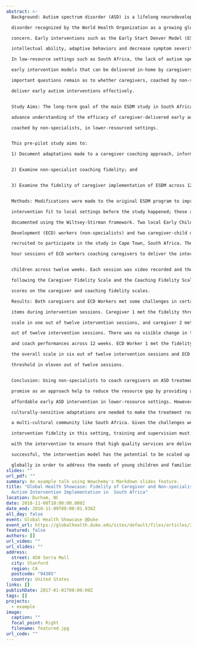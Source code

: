 ```yaml
---
abstract: >-
  Background: Autism spectrum disorder (ASD) is a lifelong neurodevelopmental

  disorder recognized by the World Health Organization as a growing global public health

  concern. Early interventions such as the Early Start Denver Model (ESDM) can improve

  intellectual ability, adaptive behaviors and decrease symptom severity in ASD children.

  In low-resource settings such as South Africa, the lack of autism specialists necessitates

  early intervention models that can be delivered in-home by caregivers. However,

  important questions remain as to whether caregivers, coached by non-specialists, can

  deliver early autism interventions effectively.


  Study Aims: The long-term goal of the main ESDM study in South Africa is to

  advance understanding of the efficacy of caregiver-delivered early autism interventions,

  coached by non-specialists, in lower-resourced settings. 


  This pre-pilot study aims to: 

  1) Document adaptations made to a caregiver coaching approach, informed by ESDM principles and delivered by non-specialist providers in South Africa; 


  2) Examine non-specialist coaching fidelity; and 


  3) Examine the fidelity of caregiver implementation of ESDM across 12 weeks of intervention sessions.


  Methods: Modifications were made to the original ESDM program to improve

  intervention fit to local settings before the study happened; these adaptations were

  documented using the Wiltsey-Stirman framework. Two local Early Childhood

  Development (ECD) workers (non-specialists) and two caregiver-child dyads were

  recruited to participate in the study in Cape Town, South Africa. There were twelve one-

  hour sessions of ECD workers coaching caregivers to deliver the intervention with their


  children across twelve weeks. Each session was video recorded and then coded

  following the Caregiver Fidelity Scale and the Coaching Fidelity Scale. In this study, an 80% cutoff line was used to define acceptable fidelity for individual items overall mean

  scores on the caregiver and coaching fidelity scales.

  Results: Both caregivers and ECD Workers met some challenges in certain rating

  items during intervention sessions. Caregiver 1 met the fidelity threshold for the overall

  scale in one out of twelve intervention sessions, and caregiver 2 met the threshold in five

  out of twelve intervention sessions. There was no visible change in the trend of caregiver

  and coach performances across 12 weeks. ECD Worker 1 met the fidelity threshold for

  the overall scale in six out of twelve intervention sessions and ECD worker 2 met the

  threshold in eleven out of twelve sessions.


  Conclusion: Using non-specialists to coach caregivers on ASD treatment shows

  promise as an approach help to reduce the resource gap by providing accessible and

  affordable early ASD intervention in lower-resource settings. However, additional

  culturally-sensitive adaptations are needed to make the treatment reach its full potential in

  a multi-cultural community like South Africa. Given the challenges we observed with

  intervention fidelity in this setting, training and supervision must continue to be tailored

  with the intervention to ensure that high quality services are delivered sustainably. If

  successful, the intervention model has the potential to be scaled up in community settings

  globally in order to address the needs of young children and families impacted by ASD.
slides: ""
url_pdf: ""
summary: An example talk using Wowchemy's Markdown slides feature.
title: "Global Health Showcase: Fidelity of Caregiver and Non-specialist Early
  Autism Intervention Implementation in  South Africa"
location: Durham, NC
date: 2018-11-08T18:00:00.000Z
date_end: 2018-11-09T00:00:01.938Z
all_day: false
event: Global Health Showcase @Duke
event_url: https://globalhealth.duke.edu/sites/default/files/articles/2018_showcase_prgm_final.pdf
featured: false
authors: []
url_video: ""
url_slides: ""
address:
  street: 450 Serra Mall
  city: Stanford
  region: CA
  postcode: "94305"
  country: United States
links: []
publishDate: 2017-01-01T00:00:00Z
tags: []
projects:
  - example
image:
  caption: ""
  focal_point: Right
  filename: featured.jpg
url_code: ""
---
```



